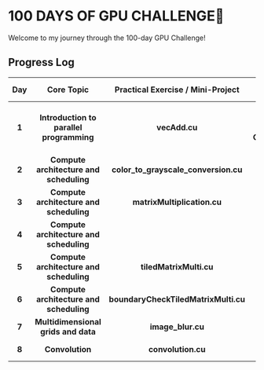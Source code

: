 # 100 DAYS OF GPU CHALLENGE🚀

Welcome to my journey through the 100-day GPU Challenge! 

## Progress Log

| **Day** | **Core Topic**                                   | **Practical Exercise / Mini-Project**                       |  **Resource Suggestions**                                                      |
|:-------:|:------------------------------------------------:|:-----------------------------------------------------------:|:------------------------------------------------------------------------------:|
|  **1**  | **Introduction to parallel programming**         | **vecAdd.cu**                                               | **PMPP Book: Chapter 1**; **Wing J. Computational Thinking**                   |
|  **2**  | **Compute architecture and scheduling**          | **color_to_grayscale_conversion.cu**                        | **PMPP Book: Chapter 4**                                                       |
|  **3**  | **Compute architecture and scheduling**          | **matrixMultiplication.cu**                                 | **PMPP Book: Chapter 4 Exercise**                                              |
|  **4**  | **Compute architecture and scheduling**          |                                                             | **PMPP Book: Chapter 5**                                                       |
|  **5**  | **Compute architecture and scheduling**          | **tiledMatrixMulti.cu**                                     | **PMPP Book: Chapter 5**                                                       |
|  **6**  | **Compute architecture and scheduling**          | **boundaryCheckTiledMatrixMulti.cu**                        | **PMPP Book: Chapter 5**                                                       |
|  **7**  | **Multidimensional grids and data**              | **image_blur.cu**                                           | **PMPP Book: Chapter 3**                                                       |
|  **8**  | **Convolution**                                  | **convolution.cu**                                          | **PMPP Book: Chapter 7**                                                       |
